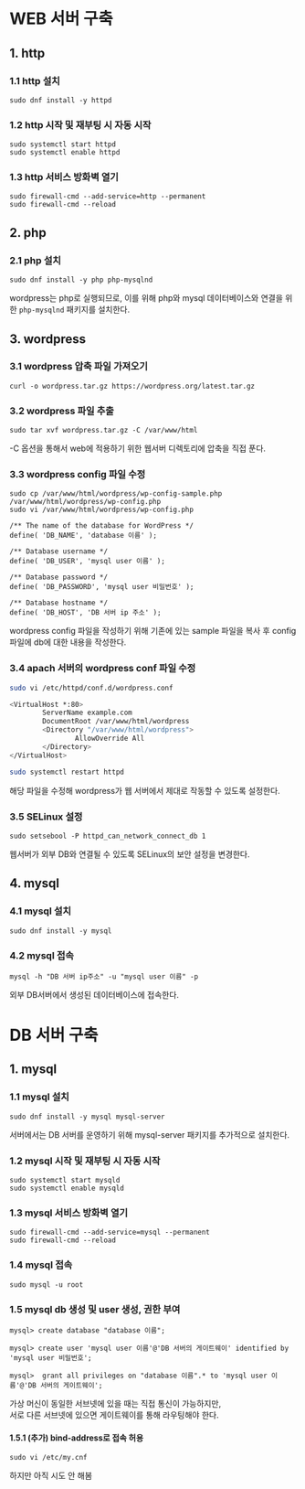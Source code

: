 # WEB 서버 구축

## 1. http

### 1.1 http 설치
```
sudo dnf install -y httpd
```
### 1.2 http 시작 및 재부팅 시 자동 시작
```
sudo systemctl start httpd
sudo systemctl enable httpd
```
### 1.3 http 서비스 방화벽 열기
```
sudo firewall-cmd --add-service=http --permanent
sudo firewall-cmd --reload
```
## 2. php

### 2.1 php 설치
```
sudo dnf install -y php php-mysqlnd
```
wordpress는 php로 실행되므로, 이를 위해 php와 mysql 데이터베이스와 연결을 위한 `php-mysqlnd` 패키지를 설치한다.
## 3. wordpress

### 3.1 wordpress 압축 파일 가져오기
```
curl -o wordpress.tar.gz https://wordpress.org/latest.tar.gz
```
### 3.2 wordpress 파일 추출
```
sudo tar xvf wordpress.tar.gz -C /var/www/html
```
-C 옵션을 통해서 web에 적용하기 위한 웹서버 디렉토리에 압축을 직접 푼다.
### 3.3 wordpress config 파일 수정
```
sudo cp /var/www/html/wordpress/wp-config-sample.php /var/www/html/wordpress/wp-config.php
sudo vi /var/www/html/wordpress/wp-config.php

/** The name of the database for WordPress */
define( 'DB_NAME', 'database 이름' );

/** Database username */
define( 'DB_USER', 'mysql user 이름' );

/** Database password */
define( 'DB_PASSWORD', 'mysql user 비밀번호' );

/** Database hostname */
define( 'DB_HOST', 'DB 서버 ip 주소' );
```
wordpress config 파일을 작성하기 위해 기존에 있는 sample 파일을 복사 후 config 파일에 db에 대한 내용을 작성한다.

### 3.4 apach 서버의 wordpress conf 파일 수정
```bash
sudo vi /etc/httpd/conf.d/wordpress.conf

<VirtualHost *:80>
        ServerName example.com
        DocumentRoot /var/www/html/wordpress
        <Directory "/var/www/html/wordpress">
                AllowOverride All
        </Directory>
</VirtualHost>

sudo systemctl restart httpd
```
해당 파일을 수정해 wordpress가 웹 서버에서 제대로 작동할 수 있도록 설정한다.

### 3.5 SELinux 설정
```
sudo setsebool -P httpd_can_network_connect_db 1
```
웹서버가 외부 DB와 연결될 수 있도록 SELinux의 보안 설정을 변경한다.
## 4. mysql
### 4.1 mysql 설치
```
sudo dnf install -y mysql
```
### 4.2 mysql 접속
```
mysql -h "DB 서버 ip주소" -u "mysql user 이름" -p
```
외부 DB서버에서 생성된 데이터베이스에 접속한다.

# DB 서버 구축 
## 1. mysql 

### 1.1 mysql 설치
```
sudo dnf install -y mysql mysql-server
```
 서버에서는 DB 서버를 운영하기 위해 mysql-server 패키지를 추가적으로 설치한다. 
### 1.2 mysql 시작 및 재부팅 시 자동 시작
```
sudo systemctl start mysqld
sudo systemctl enable mysqld
```
### 1.3 mysql 서비스 방화벽 열기
```
sudo firewall-cmd --add-service=mysql --permanent
sudo firewall-cmd --reload
```
### 1.4 mysql 접속
```
sudo mysql -u root
```
### 1.5 mysql db 생성 및 user 생성, 권한 부여
```
mysql> create database "database 이름";

mysql> create user 'mysql user 이름'@'DB 서버의 게이트웨이' identified by 'mysql user 비밀번호';

mysql>  grant all privileges on "database 이름".* to 'mysql user 이름'@'DB 서버의 게이트웨이';
```
가상 머신이 동일한 서브넷에 있을 때는 직접 통신이 가능하지만, <br>
서로 다른 서브넷에 있으면 게이트웨이를 통해 라우팅해야 한다.
#### 1.5.1 (추가) bind-address로 접속 허용
```
sudo vi /etc/my.cnf
```
하지만 아직 시도 안 해봄
